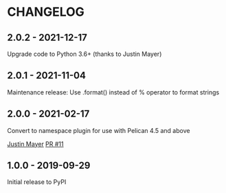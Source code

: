 CHANGELOG
=========

2.0.2 - 2021-12-17
------------------

Upgrade code to Python 3.6+ (thanks to Justin Mayer)

2.0.1 - 2021-11-04
------------------

Maintenance release: Use .format() instead of % operator to format strings

2.0.0 - 2021-02-17
------------------

Convert to namespace plugin for use with Pelican 4.5 and above

[Justin Mayer](https://github.com/justinmayer) [PR #11](https://github.com/pelican-plugins/linkclass/pull/11/)


1.0.0 - 2019-09-29
------------------

Initial release to PyPI
